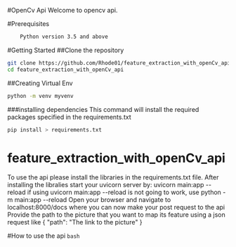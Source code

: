 #OpenCv Api
Welcome to opencv api.

#Prerequisites
```bash
    Python version 3.5 and above
```
#Getting Started
##Clone the repository
```bash
git clone https://github.com/Rhode01/feature_extraction_with_openCv_api.git 
cd feature_extraction_with_openCv_api
```
##Creating Virtual Env
```bash
python -m venv myvenv
```
###installing dependencies
This command will install the required packages specified in the requirements.txt
```bash
pip install > requirements.txt
```

# feature_extraction_with_openCv_api
To use the api please install the libraries in the requirements.txt file.
After installing the libralies start your uvicorn server by: uvicorn main:app --reload
if using uvicorn main:app --reload is not going to work, use python -m main:app --reload
Open your browser and navigate to localhost:8000/docs where you can now make your post request to the api
Provide the path to the picture that you want to map its feature using a json request like
{
"path": "The link to the picture"
}

#How to use the api
 ```bash ```


